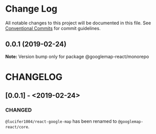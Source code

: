 # Change Log

All notable changes to this project will be documented in this file. See
[Conventional Commits](https://conventionalcommits.org) for commit guidelines.

## 0.0.1 (2019-02-24)

**Note:** Version bump only for package @googlemap-react/monorepo

# CHANGELOG

## [0.0.1] - <2019-02-24>

### CHANGED

`@lucifer1004/react-google-map` has been renamed to `@googlemap-react/core`.
